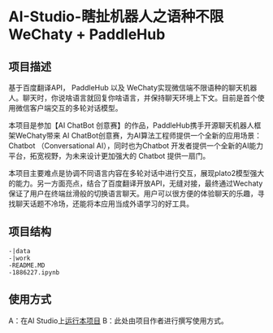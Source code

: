 # AI-Studio-瞎扯机器人之语种不限 WeChaty + PaddleHub

## 项目描述
基于百度翻译API， PaddleHub 以及 WeChaty实现微信端不限语种的聊天机器人。聊天时，你说啥语言就回复你啥语言，并保持聊天环境上下文。目前是首个使用微信客户端交互的多轮对话模型。

本项目是参加【AI ChatBot 创意赛】的作品，PaddleHub携手开源聊天机器人框架WeChaty带来 AI ChatBot创意赛，为AI算法工程师提供一个全新的应用场景：Chatbot （Conversational AI），同时也为Chatbot 开发者提供一个全新的AI能力平台，拓宽视野，为未来设计更加强大的 Chatbot 提供一扇门。

本项目主要难点是协调不同语言内容在多轮对话中进行交互，展现plato2模型强大的能力。另一方面亮点，结合了百度翻译开放API，无缝对接，最终通过Wechaty保证了用户在终端丝滑般的切换语言聊天。用户可以很方便的体验聊天的乐趣，寻找聊天话题不冷场，还能将本应用当成外语学习的好工具。

## 项目结构
```
-|data
-|work
-README.MD
-1886227.ipynb
```
## 使用方式
A：在AI Studio上[运行本项目](https://aistudio.baidu.com/aistudio/projectdetail/1886227)
B：此处由项目作者进行撰写使用方式。
